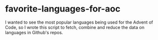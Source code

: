 # favorite-languages-for-aoc

I wanted to see the most popular languages being used for the Advent of Code, so I wrote this script to fetch, combine and reduce the data on languages in Github's repos.
